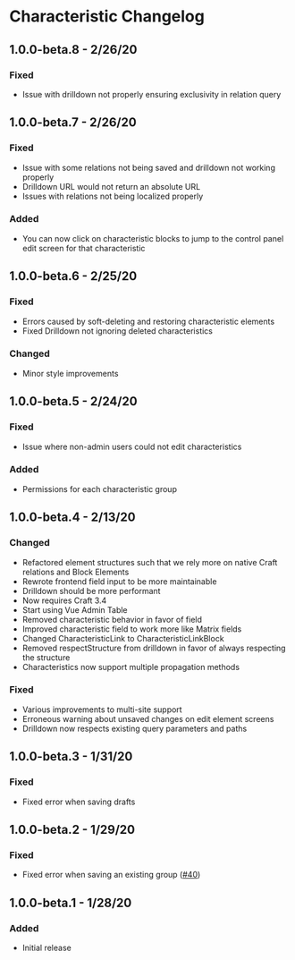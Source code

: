 # Characteristic Changelog

## 1.0.0-beta.8 - 2/26/20
### Fixed
- Issue with drilldown not properly ensuring exclusivity in relation query

## 1.0.0-beta.7 - 2/26/20
### Fixed
- Issue with some relations not being saved and drilldown not working properly
- Drilldown URL would not return an absolute URL
- Issues with relations not being localized properly

### Added
- You can now click on characteristic blocks to jump to the control panel edit screen for that characteristic

## 1.0.0-beta.6 - 2/25/20
### Fixed
- Errors caused by soft-deleting and restoring characteristic elements
- Fixed Drilldown not ignoring deleted characteristics

### Changed
- Minor style improvements

## 1.0.0-beta.5 - 2/24/20
### Fixed
- Issue where non-admin users could not edit characteristics

### Added
- Permissions for each characteristic group

## 1.0.0-beta.4 - 2/13/20
### Changed
- Refactored element structures such that we rely more on native Craft relations and Block Elements
- Rewrote frontend field input to be more maintainable
- Drilldown should be more performant 
- Now requires Craft 3.4
- Start using Vue Admin Table
- Removed characteristic behavior in favor of field
- Improved characteristic field to work more like Matrix fields
- Changed CharacteristicLink to CharacteristicLinkBlock
- Removed respectStructure from drilldown in favor of always respecting the structure
- Characteristics now support multiple propagation methods

### Fixed
- Various improvements to multi-site support
- Erroneous warning about unsaved changes on edit element screens
- Drilldown now respects existing query parameters and paths

## 1.0.0-beta.3 - 1/31/20
### Fixed
- Fixed error when saving drafts

## 1.0.0-beta.2 - 1/29/20
### Fixed
- Fixed error when saving an existing group ([#40](https://github.com/venveo/craft-characteristic/issues/40))

## 1.0.0-beta.1 - 1/28/20
### Added
- Initial release

